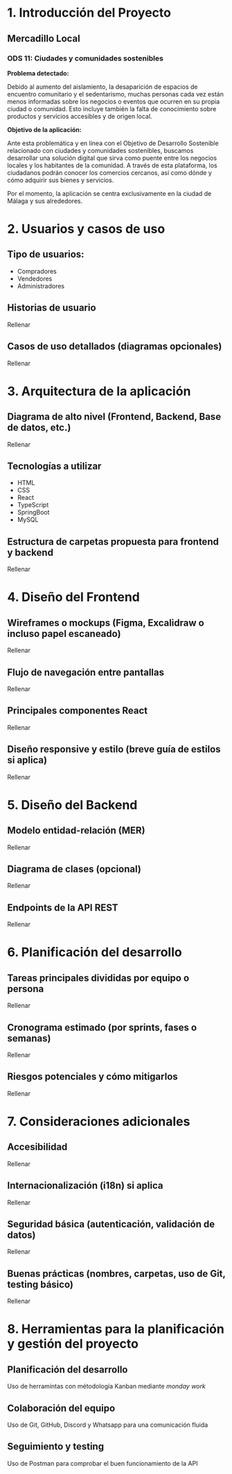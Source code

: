 # 1. Introducción del Proyecto

## Mercadillo Local

### ODS 11: Ciudades y comunidades sostenibles

**Problema detectado:**

Debido al aumento del aislamiento, la desaparición de espacios de encuentro comunitario y el sedentarismo, muchas personas cada vez están menos informadas sobre los negocios o eventos que ocurren en su propia ciudad o comunidad. Esto incluye también la falta de conocimiento sobre productos y servicios accesibles y de origen local.

**Objetivo de la aplicación:**

Ante esta problemática y en línea con el Objetivo de Desarrollo Sostenible relacionado con ciudades y comunidades sostenibles, buscamos desarrollar una solución digital que sirva como puente entre los negocios locales y los habitantes de la comunidad. A través de esta plataforma, los ciudadanos podrán conocer los comercios cercanos, así como dónde y cómo adquirir sus bienes y servicios.

Por el momento, la aplicación se centra exclusivamente en la ciudad de Málaga y sus alrededores.

# 2. Usuarios y casos de uso

## Tipo de usuarios:

-   Compradores
-   Vendedores
-   Administradores

## Historias de usuario

Rellenar

## Casos de uso detallados (diagramas opcionales)

Rellenar

# 3. Arquitectura de la aplicación

## Diagrama de alto nivel (Frontend, Backend, Base de datos, etc.)

Rellenar

## Tecnologías a utilizar

-   HTML
-   CSS
-   React
-   TypeScript
-   SpringBoot
-   MySQL

## Estructura de carpetas propuesta para frontend y backend

Rellenar

# 4. Diseño del Frontend

## Wireframes o mockups (Figma, Excalidraw o incluso papel escaneado)

Rellenar

## Flujo de navegación entre pantallas

Rellenar

## Principales componentes React

Rellenar

## Diseño responsive y estilo (breve guía de estilos si aplica)

Rellenar

# 5. Diseño del Backend

## Modelo entidad-relación (MER)

Rellenar

## Diagrama de clases (opcional)

Rellenar

## Endpoints de la API REST

Rellenar

# 6. Planificación del desarrollo

## Tareas principales divididas por equipo o persona

Rellenar

## Cronograma estimado (por sprints, fases o semanas)

Rellenar

## Riesgos potenciales y cómo mitigarlos

Rellenar

# 7. Consideraciones adicionales

## Accesibilidad

Rellenar

## Internacionalización (i18n) si aplica

Rellenar

## Seguridad básica (autenticación, validación de datos)

Rellenar

## Buenas prácticas (nombres, carpetas, uso de Git, testing básico)

Rellenar

# 8. Herramientas para la planificación y gestión del proyecto

## Planificación del desarrollo

Uso de herramintas con métodología Kanban mediante _monday work_

## Colaboración del equipo

Uso de Git, GitHub, Discord y Whatsapp para una comunicación fluida

## Seguimiento y testing

Uso de Postman para comprobar el buen funcionamiento de la API
